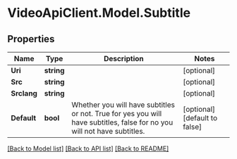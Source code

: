 # VideoApiClient.Model.Subtitle

## Properties

Name | Type | Description | Notes
------------ | ------------- | ------------- | -------------
**Uri** | **string** |  | [optional] 
**Src** | **string** |  | [optional] 
**Srclang** | **string** |  | [optional] 
**Default** | **bool** | Whether you will have subtitles or not. True for yes you will have subtitles, false for no you will not have subtitles. | [optional] [default to false]

[[Back to Model list]](../README.md#documentation-for-models) [[Back to API list]](../README.md#documentation-for-api-endpoints) [[Back to README]](../README.md)

